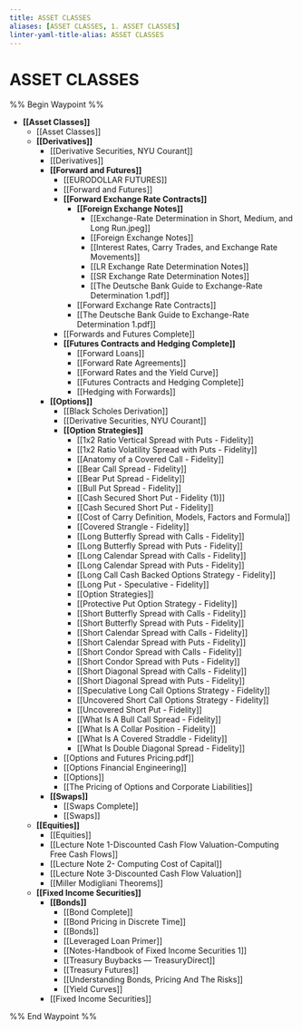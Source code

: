 ```yaml
---
title: ASSET CLASSES
aliases: [ASSET CLASSES, 1. ASSET CLASSES]
linter-yaml-title-alias: ASSET CLASSES
---
```


# ASSET CLASSES

%% Begin Waypoint %%
- **[[Asset Classes]]**
	- [[Asset Classes]]
	- **[[Derivatives]]**
		- [[Derivative Securities, NYU Courant]]
		- [[Derivatives]]
		- **[[Forward and Futures]]**
			- [[EURODOLLAR FUTURES]]
			- [[Forward and Futures]]
			- **[[Forward Exchange Rate Contracts]]**
				- **[[Foreign Exchange Notes]]**
					- [[Exchange-Rate Determination in Short, Medium, and Long Run.jpeg]]
					- [[Foreign Exchange Notes]]
					- [[Interest Rates, Carry Trades, and Exchange Rate Movements]]
					- [[LR Exchange Rate Determination Notes]]
					- [[SR Exchange Rate Determination Notes]]
					- [[The Deutsche Bank Guide to Exchange-Rate Determination 1.pdf]]
				- [[Forward Exchange Rate Contracts]]
				- [[The Deutsche Bank Guide to Exchange-Rate Determination 1.pdf]]
			- [[Forwards and Futures Complete]]
			- **[[Futures Contracts and Hedging Complete]]**
				- [[Forward Loans]]
				- [[Forward Rate Agreements]]
				- [[Forward Rates and the Yield Curve]]
				- [[Futures Contracts and Hedging Complete]]
				- [[Hedging with Forwards]]
		- **[[Options]]**
			- [[Black Scholes Derivation]]
			- [[Derivative Securities, NYU Courant]]
			- **[[Option Strategies]]**
				- [[1x2 Ratio Vertical Spread with Puts - Fidelity]]
				- [[1x2 Ratio Volatility Spread with Puts - Fidelity]]
				- [[Anatomy of a Covered Call - Fidelity]]
				- [[Bear Call Spread - Fidelity]]
				- [[Bear Put Spread - Fidelity]]
				- [[Bull Put Spread - Fidelity]]
				- [[Cash Secured Short Put - Fidelity (1)]]
				- [[Cash Secured Short Put - Fidelity]]
				- [[Cost of Carry Definition, Models, Factors and Formula]]
				- [[Covered Strangle - Fidelity]]
				- [[Long Butterfly Spread with Calls - Fidelity]]
				- [[Long Butterfly Spread with Puts - Fidelity]]
				- [[Long Calendar Spread with Calls - Fidelity]]
				- [[Long Calendar Spread with Puts - Fidelity]]
				- [[Long Call Cash Backed Options Strategy - Fidelity]]
				- [[Long Put - Speculative - Fidelity]]
				- [[Option Strategies]]
				- [[Protective Put Option Strategy - Fidelity]]
				- [[Short Butterfly Spread with Calls - Fidelity]]
				- [[Short Butterfly Spread with Puts - Fidelity]]
				- [[Short Calendar Spread with Calls - Fidelity]]
				- [[Short Calendar Spread with Puts - Fidelity]]
				- [[Short Condor Spread with Calls - Fidelity]]
				- [[Short Condor Spread with Puts - Fidelity]]
				- [[Short Diagonal Spread with Calls - Fidelity]]
				- [[Short Diagonal Spread with Puts - Fidelity]]
				- [[Speculative Long Call Options Strategy - Fidelity]]
				- [[Uncovered Short Call Options Strategy - Fidelity]]
				- [[Uncovered Short Put - Fidelity]]
				- [[What Is A Bull Call Spread - Fidelity]]
				- [[What Is A Collar Position - Fidelity]]
				- [[What Is A Covered Straddle - Fidelity]]
				- [[What Is Double Diagonal Spread - Fidelity]]
			- [[Options and Futures Pricing.pdf]]
			- [[Options Financial Engineering]]
			- [[Options]]
			- [[The Pricing of Options and Corporate Liabilities]]
		- **[[Swaps]]**
			- [[Swaps Complete]]
			- [[Swaps]]
	- **[[Equities]]**
		- [[Equities]]
		- [[Lecture Note 1-Discounted Cash Flow Valuation-Computing Free Cash Flows]]
		- [[Lecture Note 2- Computing Cost of Capital]]
		- [[Lecture Note 3-Discounted Cash Flow Valuation]]
		- [[Miller Modigliani Theorems]]
	- **[[Fixed Income Securities]]**
		- **[[Bonds]]**
			- [[Bond Complete]]
			- [[Bond Pricing in Discrete Time]]
			- [[Bonds]]
			- [[Leveraged Loan Primer]]
			- [[Notes-Handbook of Fixed Income Securities 1]]
			- [[Treasury Buybacks — TreasuryDirect]]
			- [[Treasury Futures]]
			- [[Understanding Bonds, Pricing And The Risks]]
			- [[Yield Curves]]
		- [[Fixed Income Securities]]

%% End Waypoint %%
